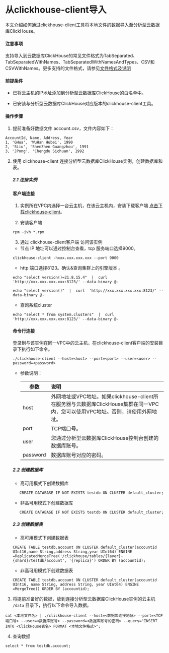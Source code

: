 # 从clickhouse-client导入

本文介绍如何通过clickhouse-client工具将本地文件的数据导入至分析型云数据库ClickHouse。

#### 注意事项

支持导入到云数据库ClickHouse的常见文件格式为TabSeparated、TabSeparatedWithNames、TabSeparatedWithNamesAndTypes、CSV和CSVWithNames。更多支持的文件格式，请参见[文件格式及说明](https://clickhouse.com/docs/zh/interfaces/formats/?spm=a2c4g.11186623.0.0.522ad0d8vz9llf#tabseparated)



#### 前提条件

- 已将云主机的IP地址添加到分析型云数据库ClickHouse的白名单中。

- 已安装与分析型云数据库ClickHouse对应版本的clickhouse-client工具。

  

#### 操作步骤

1. 提前准备好数据文件 account.csv，文件内容如下：

```
AccountId, Name, Address, Year
1, 'GHua', 'WuHan Hubei', 1990
2, 'SLiu', 'ShenZhen Guangzhou', 1991
3, 'JPong', 'Chengdu Sichuan', 1992
```

2. 使用 clickhouse-client 连接分析型云数据库ClickHouse实例，创建数据库和表。

   ##### 2.1 连接实例

   #### 客户端连接

   1. 实例所在VPC内选择一台云主机，在该云主机内，安装下载客户端 [点击下载clickhouse-client](https://repo.yandex.ru/clickhouse/rpm/stable/x86_64/)。

   2. 安装客户端

   ```
   rpm -ivh *.rpm
   ```

   3. 通过 clickhouse-client客户端 访问该实例

     - 节点 IP 地址可以通过控制台查看，tcp 服务端口选择9000。

      ```
      clickhouse-client -hxxx.xxx.xxx.xxx --port 9000
      ```

     - http 端口选择8123。确认&查询集群上的引擎版本 。

      ```
      echo "select version()=21.8.15.4"  |  curl  'http://xxx.xxx.xxx.xxx:8123/' --data-binary @-
      ```

      ```
      echo "select version()"  |  curl  'http://xxx.xxx.xxx.xxx:8123/' --data-binary @-
      ```

     - 查询系统cluster   

      ```
      echo "select * from system.clusters"  |  curl 'http://xxx.xxx.xxx.xxx:8123/' --data-binary @-
      ```

   ####        命令行连接

   ​         登录到与该实例在同一VPC中的云主机，在clickhouse-client客户端的安装目录下执行如下命令。

   ```
   ./clickhouse-client --host=<host> --port=<port> --user=<user> --password=<password>
   ```

   - 参数说明：

     | 参数     | 说明                                                         |
     | -------- | :----------------------------------------------------------- |
     | host     | 外网地址或VPC地址。如果clickhouse-client所在服务器与云数据库ClickHouse集群在同一VPC内，您可以使用VPC地址。否则，请使用外网地址。 |
     | port     | TCP端口号。                                                  |
     | user     | 您通过分析型云数据库ClickHouse控制台创建的数据库账号。       |
     | password | 数据库账号对应的密码。                                       |

   

   #####      2.2 创建数据库

   - 高可用模式下创建数据库

   ```
      CREATE DATABASE IF NOT EXISTS testdb ON CLUSTER default_cluster;
   ```

   - 非高可用模式下创建数据库   

   ```
      CREATE DATABASE IF NOT EXISTS testdb ON CLUSTER default_cluster;
   ```

   ##### 2.3 创建数据表

   - 高可用模式下创建数据表

   ```
   CREATE TABLE testdb.account ON CLUSTER default_cluster(accountid UInt16,name String,address String,year UInt64) ENGINE =ReplicatedMergeTree('/clickhouse/tables/{layer}-{shard}/testdb/account', '{replica}') ORDER BY (accountid);
   ```

   - 非高可用模式下创建数据表

   ```
   CREATE TABLE testdb.account ON CLUSTER default_cluster(accountid UInt16, name String, address String, year UInt64) ENGINE =MergeTree() ORDER BY (accountid);
   ```

   

3. 将提前准备好的数据，放到连接分析型云数据库ClickHouse实例的云主机 `/data` 目录下，执行以下命令导入数据。

```
cat <本地文件名> | ./clickhouse-client --host=<数据库连接地址> --port=<TCP端口号> --user=<数据库账号> --password=<数据库账号的密码> --query="INSERT INTO <ClickHouse表名> FORMAT <本地文件格式>";
```

4. 查询数据

```
select * from testdb.account;
```

   

